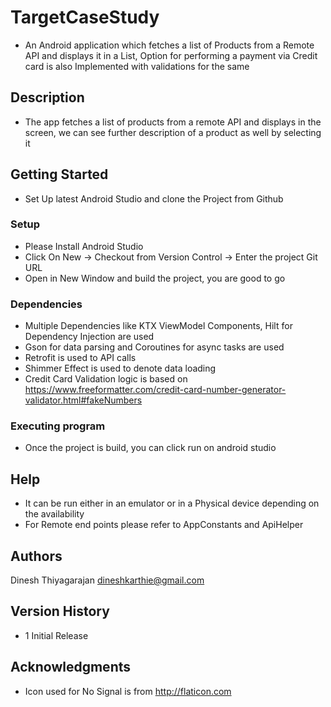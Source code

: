 # TargetCaseStudy
* An Android application which fetches a list of Products from a Remote API and displays it in a List, Option for performing a payment via Credit card is also Implemented with validations for the same

## Description
* The app fetches a list of products from a remote API and displays in the screen, we can see further description of a product as well by selecting it

## Getting Started

* Set Up latest Android Studio and clone the Project from Github

### Setup

* Please Install Android Studio
* Click On New -> Checkout from Version Control -> Enter the project Git URL
* Open in New Window and build the project, you are good to go

### Dependencies

* Multiple Dependencies like KTX ViewModel Components, Hilt for Dependency Injection are used
* Gson for data parsing and Coroutines for async tasks are used
* Retrofit is used to API calls
* Shimmer Effect is used to denote data loading
* Credit Card Validation logic is based on https://www.freeformatter.com/credit-card-number-generator-validator.html#fakeNumbers

### Executing program

* Once the project is build, you can click run on android studio

## Help

* It can be run either in an emulator or in a Physical device depending on the availability
* For Remote end points please refer to AppConstants and ApiHelper

## Authors

Dinesh Thiyagarajan
dineshkarthie@gmail.com

## Version History

* 1 Initial Release

## Acknowledgments
 * Icon used for No Signal is from http://flaticon.com